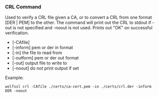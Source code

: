 ### CRL Command
Used to verify a CRL file given a CA, or to convert a CRL from one format [DER | PEM] to the other. The command will print out the CRL to stdout if -out is not specified and -noout is not used. Prints out "OK" on successful verification.

- [-CAfile] <ca file name>
- [-inform] pem or der in format
- [-in] the file to read from
- [-outform] pem or der out format
- [-out] output file to write to
- [-noout] do not print output if set

Example:

```
wolfssl crl -CAfile ./certs/ca-cert.pem -in ./certs/crl.der -inform DER -noout
```
